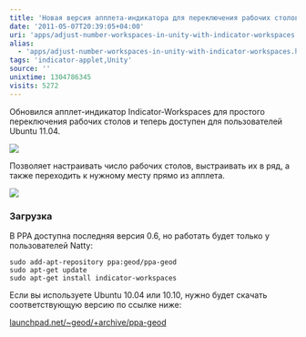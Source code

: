 ```yaml
---
title: 'Новая версия апплета-индикатора для переключения рабочих столов в Ubuntu Unity'
date: '2011-05-07T20:39:05+04:00'
uri: 'apps/adjust-number-workspaces-in-unity-with-indicator-workspaces'
alias: 
  - 'apps/adjust-number-workspaces-in-unity-with-indicator-workspaces.html'
tags: 'indicator-applet,Unity'
source: ''
unixtime: 1304786345
visits: 5272
---
```

Обновился апплет-индикатор Indicator-Workspaces для простого переключения рабочих столов и теперь доступен для пользователей Ubuntu 11.04.

[![](img/2011/05/07/20-00/indicator-workspaces-2-5696318193-o.jpg)](img/2011/05/07/20-00/indicator-workspaces-2-5696318193-o.jpg)

Позволяет настраивать число рабочих столов, выстраивать их в ряд, а также переходить к нужному месту прямо из апплета.

[![](img/2011/05/07/20-00/indicator-workspaces-1-5696894106-o.jpg)](img/2011/05/07/20-00/indicator-workspaces-1-5696894106-o.jpg)

### Загрузка

В PPA доступна последняя версия 0.6, но работать будет только у пользователей Natty:

```
sudo add-apt-repository ppa:geod/ppa-geod
sudo apt-get update
sudo apt-get install indicator-workspaces
```

Если вы используете Ubuntu 10.04 или 10.10, нужно будет скачать соответствующую версию по ссылке ниже:

[launchpad.net/~geod/+archive/ppa-geod](https://launchpad.net/~geod/+archive/ppa-geod/)
